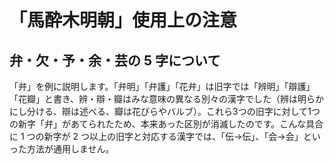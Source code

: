 
# 「馬酔木明朝」使用上の注意

## 弁・欠・予・余・芸の 5 字について

「弁」を例に説明します。「弁明」「弁護」「花弁」は旧字では「辨明」「辯護」「花瓣」と書き、辨・辯・瓣はみな意味の異なる別々の漢字でした（辨は明らかにし分ける、辯は述べる、瓣は花びらやバルブ）。これら3つの旧字に対して1つの新字「弁」があてられたため、本来あった区別が消滅したのです。こんな具合に 1 つの新字が 2 つ以上の旧字と対応する漢字では、「伝→<span class="asebi">伝</span>」、「会→<span class="asebi">会</span>」といった方法が通用しません。
